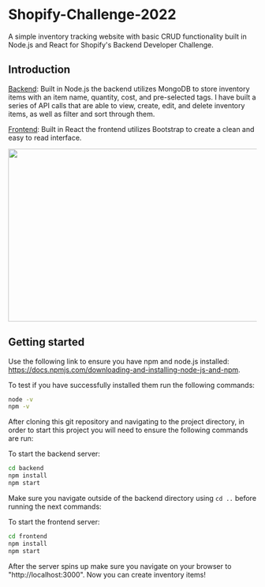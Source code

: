 # Shopify-Challenge-2022
A simple inventory tracking website with basic CRUD functionality built in Node.js and React for Shopify's Backend Developer Challenge.

## Introduction

[Backend](https://github.com/kaiznanji/Shopify-Challenge-2022/tree/master/backend): Built in Node.js the backend utilizes MongoDB to store inventory items with an item name, quantity, cost, and pre-selected tags. I have built a series of API calls that are able to view, create, edit, and delete inventory items, as well as filter and sort through them.

[Frontend](https://github.com/kaiznanji/Shopify-Challenge-2022/tree/master/frontend): Built in React the frontend utilizes Bootstrap to create a clean and easy to read interface.

<p align="center">
  <img src="https://github.com/kaiznanji/Shopify-Challenge-2022/blob/master/images/frontend.png?raw=true" width=750 height=350/>
</p>


## Getting started

Use the following link to ensure you have npm and node.js installed: https://docs.npmjs.com/downloading-and-installing-node-js-and-npm.

To test if you have successfully installed them run the following commands:

```bash
node -v
npm -v
```

After cloning this git repository and navigating to the project directory, in order to start this project you will need to ensure the following commands are run:

To start the backend server:
```bash
cd backend
npm install
npm start
```

Make sure you navigate outside of the backend directory using ```cd ..``` before running the next commands:

To start the frontend server:
```bash
cd frontend
npm install
npm start
```

After the server spins up make sure you navigate on your browser to "http://localhost:3000". Now you can create inventory items!

